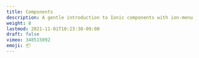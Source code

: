 ```yaml
---
title: Components
description: A gentle introduction to Ionic components with ion-menu
weight: 8
lastmod: 2021-11-01T10:23:30-09:00
draft: false
vimeo: 348515092
emoji: 📦
---
```


